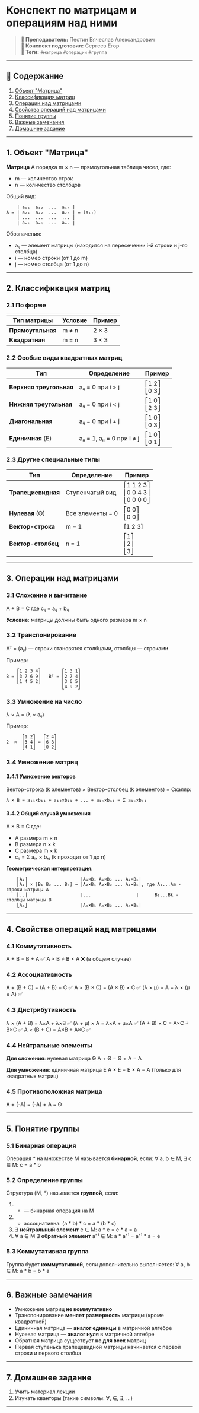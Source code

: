 # Конспект по матрицам и операциям над ними

> **🐙 Преподаватель:** Пестин Вячеслав Александрович  
> **🦁 Конспект подготовил:** Сергеев Егор  
> **🌴 Теги:** `#матрица` `#операции` `#группа`

---

## 📑 Содержание
1. [Объект "Матрица"](#1-объект-матрица)
2. [Классификация матриц](#2-классификация-матриц)
3. [Операции над матрицами](#3-операции-над-матрицами)
4. [Свойства операций над матрицами](#4-свойства-операций-над-матрицами)
5. [Понятие группы](#5-понятие-группы)
6. [Важные замечания](#6-важные-замечания)
7. [Домашнее задание](#7-домашнее-задание)

---

## 1. Объект "Матрица"

**Матрица** A порядка m × n — прямоугольная таблица чисел, где:
- m — количество строк
- n — количество столбцов

Общий вид:
```
    | a₁₁  a₁₂  ...  a₁ₙ |
A = | a₂₁  a₂₂  ...  a₂ₙ | = (aᵢⱼ)
    | ...  ...  ...  ... |
    | aₘ₁  aₘ₂  ...  aₘₙ |
```

Обозначения:
- aᵢⱼ — элемент матрицы (находится на пересечении i-й строки и j-го столбца)
- i — номер строки (от 1 до m)
- j — номер столбца (от 1 до n)

---

## 2. Классификация матриц

### 2.1 По форме
| Тип матрицы | Условие | Пример |
|-------------|---------|---------|
| **Прямоугольная** | m ≠ n | 2 × 3 |
| **Квадратная** | m = n | 3 × 3 |

### 2.2 Особые виды квадратных матриц
| Тип | Определение | Пример |
|-----|-------------|---------|
| **Верхняя треугольная** | aᵢⱼ = 0 при i > j | ⎡1 2⎤<br>⎣0 3⎦ |
| **Нижняя треугольная** | aᵢⱼ = 0 при i < j | ⎡1 0⎤<br>⎣2 3⎦ |
| **Диагональная** | aᵢⱼ = 0 при i ≠ j | ⎡1 0⎤<br>⎣0 3⎦ |
| **Единичная** (E) | aᵢᵢ = 1, aᵢⱼ = 0 при i ≠ j | ⎡1 0⎤<br>⎣0 1⎦ |

### 2.3 Другие специальные типы
| Тип | Определение | Пример |
|-----|-------------|---------|
| **Трапециевидная** | Ступенчатый вид | ⎡1 1 2 3⎤<br>⎢0 0 4 3⎥<br>⎣0 0 0 0⎦ |
| **Нулевая** (Θ) | Все элементы = 0 | ⎡0 0⎤<br>⎣0 0⎦ |
| **Вектор-строка** | m = 1 | [1 2 3] |
| **Вектор-столбец** | n = 1 | ⎡1⎤<br>⎢2⎥<br>⎣3⎦ |

---

## 3. Операции над матрицами

### 3.1 Сложение и вычитание
A + B = C где cᵢⱼ = aᵢⱼ + bᵢⱼ

**Условие**: матрицы должны быть одного размера m × n

### 3.2 Транспонирование
Aᵀ = (aⱼᵢ) — строки становятся столбцами, столбцы — строками

Пример:
```
    ⎡1 2 3 4⎤        ⎡1 3 1⎤
B = ⎢3 7 6 9⎥   Bᵀ = ⎢2 7 4⎥
    ⎣1 4 5 2⎦        ⎢3 6 5⎥
                     ⎣4 9 2⎦
```

### 3.3 Умножение на число
λ × A = (λ × aᵢⱼ)

Пример:
```
      ⎡1 2⎤   ⎡2 4⎤
2  ×  ⎢3 4⎥ = ⎢6 8⎥
      ⎣4 1⎦   ⎣8 2⎦
```

### 3.4 Умножение матриц

#### 3.4.1 Умножение векторов
Вектор-строка (k элементов) × Вектор-столбец (k элементов) = Скаляр:
```
A × B = a₁₁×b₁₁ + a₁₂×b₂₁ + ... + a₁ₙ×bₙ₁ = Σ a₁ₖ×bₖ₁
```

#### 3.4.2 Общий случай умножения
A × B = C где:
- A размера m × n
- B размера n × k 
- C размера m × k
- cᵢⱼ = Σ aᵢₖ × bₖⱼ (k проходит от 1 до n)

**Геометрическая интерпретация**:
```
    ⎡A₁⎤                    |A₁×B₁ A₁×B₂ ... A₁×Bₖ|
    ⎢A₂⎥ × [B₁ B₂ ... Bₖ] = |A₂×B₁ A₂×B₂ ... A₂×Bₖ|, где A₁...Am - строки матрицы A
    ⎢..⎥                    |...                 |      B₁...Bk - столбцы матрицы B
    ⎣Aₘ⎦                    |Aₘ×B₁ Aₘ×B₂ ... Aₘ×Bₖ|
```

---

## 4. Свойства операций над матрицами

### 4.1 Коммутативность
A + B = B + A ✅
A × B ≠ B × A ❌ (в общем случае)

### 4.2 Ассоциативность
A + (B + C) = (A + B) + C ✅
A × (B × C) = (A × B) × C ✅
(λ × μ) × A = λ × (μ × A) ✅

### 4.3 Дистрибутивность
λ × (A + B) = λ×A + λ×B ✅
(λ + μ) × A = λ×A + μ×A ✅
(A + B) × C = A×C + B×C ✅
A × (B + C) = A×B + A×C ✅

### 4.4 Нейтральные элементы
**Для сложения**: нулевая матрица Θ
A + Θ = Θ + A = A

**Для умножения**: единичная матрица E
A × E = E × A = A (только для квадратных матриц)

### 4.5 Противоположная матрица
A + (-A) = (-A) + A = Θ

---

## 5. Понятие группы

### 5.1 Бинарная операция
Операция * на множестве M называется **бинарной**, если:
∀ a, b ∈ M, ∃ c ∈ M: c = a * b

### 5.2 Определение группы
Структура (M, *) называется **группой**, если:
1. * — бинарная операция на M
2. * ассоциативна: (a * b) * c = a * (b * c)
3. ∃ **нейтральный элемент** e ∈ M: a * e = e * a = a
4. ∀ a ∈ M ∃ **обратный элемент** a⁻¹ ∈ M: a * a⁻¹ = a⁻¹ * a = e

### 5.3 Коммутативная группа
Группа будет **коммутативной**, если дополнительно выполняется:
∀ a, b ∈ M: a * b = b * a

---

## 6. Важные замечания

- Умножение матриц **не коммутативно**
- Транспонирование **меняет размерность** матрицы (кроме квадратной)
- Единичная матрица — **аналог единицы** в матричной алгебре
- Нулевая матрица — **аналог нуля** в матричной алгебре
- Обратная матрица существует **не для всех** матриц
- Первая ступенька трапецевидной матрицы начинается с первой строки и первого столбца

---

## 7. Домашнее задание

1. Учить материал лекции
2. Изучать кванторы (такие символы: ∀, ∈, ∃, ...)

---
